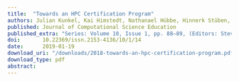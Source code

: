 ```yaml
---
title:  "Towards an HPC Certification Program"
authors: Julian Kunkel, Kai Himstedt, Nathanael Hübbe, Hinnerk Stüben, Sandra Schröder, Michael Kuhn, Matthias Riebisch, Stephan Olbrich, Thomas Ludwig, Weronika Filinger, Jean-Thomas Acquaviva, Anja Gerbes, Lev Lafayette
published: Journal of Computational Science Education
published_extra: "Series: Volume 10, Issue 1, pp. 88–89, (Editors: Steven I. Gordon)"
doi:       10.22369/issn.2153-4136/10/1/14
date:      2019-01-19
download_uri: "/downloads/2018-towards-an-hpc-certification-program.pdf"
download_type: pdf
abstract: 
---
```


